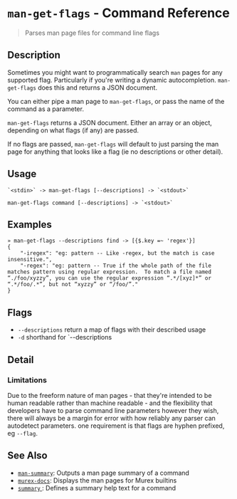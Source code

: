 # `man-get-flags` - Command Reference

> Parses man page files for command line flags

## Description

Sometimes you might want to programmatically search `man` pages for any
supported flag. Particularly if you're writing a dynamic autocompletion.
`man-get-flags` does this and returns a JSON document.

You can either pipe a man page to `man-get-flags`, or pass the name of the
command as a parameter.

`man-get-flags` returns a JSON document. Either an array or an object,
depending on what flags (if any) are passed.

If no flags are passed, `man-get-flags` will default to just parsing the man
page for anything that looks like a flag (ie no descriptions or other detail).

## Usage

    `<stdin>` -> man-get-flags [--descriptions] -> `<stdout>`

    man-get-flags command [--descriptions] -> `<stdout>`

## Examples

    » man-get-flags --descriptions find -> [{$.key =~ 'regex'}]
    {
        "-iregex": "eg: pattern -- Like -regex, but the match is case insensitive.",
        "-regex": "eg: pattern -- True if the whole path of the file matches pattern using regular expression.  To match a file named “./foo/xyzzy”, you can use the regular expression “.*/[xyz]*” or “.*/foo/.*”, but not “xyzzy” or “/foo/”."
    }

## Flags

- `--descriptions`
  return a map of flags with their described usage
- `-d`
  shorthand for `--descriptions

## Detail

### Limitations

Due to the freeform nature of man pages - that they're intended to be human
readable rather than machine readable - and the flexibility that developers
have to parse command line parameters however they wish, there will always be
a margin for error with how reliably any parser can autodetect parameters. one
requirement is that flags are hyphen prefixed, eg `--flag`.

## See Also

- [`man-summary`](../commands/man-summary.md):
  Outputs a man page summary of a command
- [`murex-docs`](../commands/murex-docs.md):
  Displays the man pages for Murex builtins
- [`summary` ](../commands/summary.md):
  Defines a summary help text for a command
